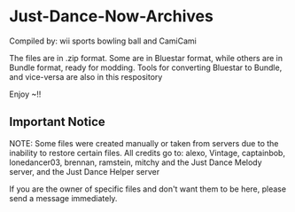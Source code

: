 # Just-Dance-Now-Archives
Compiled by: wii sports bowling ball and CamiCami

The files are in .zip format. Some are in Bluestar format, while others are in Bundle format, ready for modding.
Tools for converting Bluestar to Bundle, and vice-versa are also in this respository

Enjoy ~!!

## Important Notice

NOTE: Some files were created manually or taken from servers due to the inability to restore certain files. All credits go to: alexo, Vintage, captainbob, lonedancer03, brennan, ramstein, mitchy and the Just Dance Melody server, and the Just Dance Helper server

If you are the owner of specific files and don't want them to be here, please send a message immediately.
